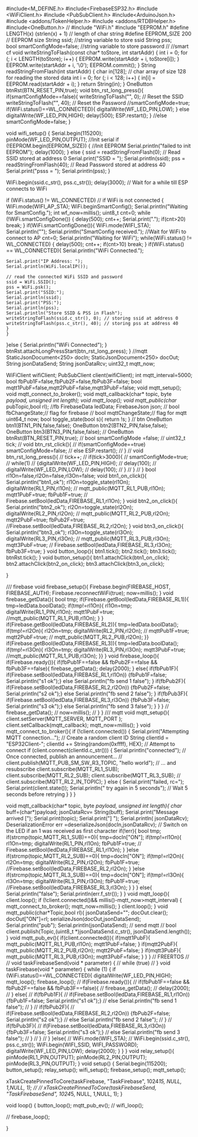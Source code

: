 #include<M_DEFINE.h>
#include<FirebaseESP32.h>
#include <WiFiClient.h>
#include <PubSubClient.h>
#include<ArduinoJson.h>
#include <addons/TokenHelper.h>
#include <addons/RTDBHelper.h>
#include<OneButton.h>
//
#include "WiFi.h"
#include "EEPROM.h"
#define LENGTH(x) (strlen(x) + 1)   // length of char string
#define EEPROM_SIZE 200             // EEPROM size
String ssid;                        //string variable to store ssid
String pss;  
bool smartConfigMode=false;                      //string variable to store password
//
//smart cf
void writeStringToFlash(const char* toStore, int startAddr) {
  int i = 0;
  for (; i < LENGTH(toStore); i++) {
    EEPROM.write(startAddr + i, toStore[i]);
  }
  EEPROM.write(startAddr + i, '\0');
  EEPROM.commit();
}
String readStringFromFlash(int startAddr) {
  char in[128]; // char array of size 128 for reading the stored data 
  int i = 0;
  for (; i < 128; i++) {
    in[i] = EEPROM.read(startAddr + i);
  }
  return String(in);
}
OneButton btnRst(BTN_RESET_PIN,true);
void btn_rst_long_press(){
  if(smartConfigMode==false){
   writeStringToFlash("", 0); // Reset the SSID
   writeStringToFlash("", 40); // Reset the Password
   //smartConfigMode=true;
   if(WiFi.status()==WL_CONNECTED){
    digitalWrite(WF_LED_PIN,LOW);
   } else  digitalWrite(WF_LED_PIN,HIGH);
   delay(500);
   ESP.restart();
} //else smartConfigMode=false;
}

void wifi_setup() {
  Serial.begin(115200);    
  pinMode(WF_LED_PIN,OUTPUT);         //Init serial
  if (!EEPROM.begin(EEPROM_SIZE)) { //Init EEPROM
    Serial.println("failed to init EEPROM");
    delay(1000);
  }
  else
  {
    ssid = readStringFromFlash(0); // Read SSID stored at address 0
    Serial.print("SSID = ");
    Serial.println(ssid);
    pss = readStringFromFlash(40); // Read Password stored at address 40
    Serial.print("psss = ");
    Serial.println(pss);
  }

  WiFi.begin(ssid.c_str(), pss.c_str());
  delay(3000);   // Wait for a while till ESP connects to WiFi
  
  if (WiFi.status() != WL_CONNECTED) // if WiFi is not connected
  {
    WiFi.mode(WIFI_AP_STA);
    WiFi.beginSmartConfig();
    Serial.println("Waiting for SmartConfig.");
    int wf_now=millis();
    uint8_t cnt=0;
    while (!WiFi.smartConfigDone()) {
      delay(500);
      cnt++;
      Serial.print(".");
       if(cnt>20) break;
    }
    if(WiFi.smartConfigDone()){
    WiFi.mode(WIFI_STA);
    Serial.println("");
    Serial.println("SmartConfig received.");
    //Wait for WiFi to connect to AP
    cnt=0;
    Serial.println("Waiting for WiFi");
     while(WiFi.status() != WL_CONNECTED) {
      delay(500);
      cnt++;
       if(cnt>10) break;
    }
    if(WiFi.status() == WL_CONNECTED){
    Serial.println("WiFi Connected.");

    Serial.print("IP Address: ");
    Serial.println(WiFi.localIP());

    // read the connected WiFi SSID and password
    ssid = WiFi.SSID();
    pss = WiFi.psk();
    Serial.print("SSID:");
    Serial.println(ssid);
    Serial.print("PSS:");
    Serial.println(pss);
    Serial.println("Store SSID & PSS in Flash");
    writeStringToFlash(ssid.c_str(), 0); // storing ssid at address 0
    writeStringToFlash(pss.c_str(), 40); // storing pss at address 40
    }
    }
  }else
  {
    Serial.println("WiFi Connected");
  }
  btnRst.attachLongPressStart(btn_rst_long_press);
}
//mqtt
StaticJsonDocument<250> docIn;
StaticJsonDocument<250> docOut;
String jsonDataSend;
String jsonDataRcv;
uint32_t mqtt_now;

WiFiClient wifiClient;
PubSubClient client(wifiClient);
int mqtt_interval=5000;
bool fbPub1F=false,fbPub2F=false,fbPub3F=false;
bool mqtt1PubF=false,mqtt2PubF=false,mqtt3PubF=false;
void mqtt_setup();
void mqtt_connect_to_broker();
void mqtt_callback(char* topic, byte *payload, unsigned int length);
void mqtt_loop();
void mqtt_public(char* pubTopic,bool rl);
//fb
FirebaseData ledData;
FirebaseJson json;
// bool fbChangeState;// flag for firebase
// bool mqttChangeState;// flag for mqtt
uint64_t now;
bool toggle_state(bool s){
  return !s;
}
// btn
OneButton btn1(BTN1_PIN,false,false);
OneButton btn2(BTN2_PIN,false,false);
OneButton btn3(BTN3_PIN,false,false);
// OneButton btnRst(BTN_RESET_PIN,true);
// bool smartConfigMode =false;
// uint32_t tick;
// void btn_rst_click(){
//   if(smartConfigMode==true) smartConfigMode=false;
//   else ESP.restart();
// }
// void btn_rst_long_press(){
//   tick++;
//   if(tick>3000){
//     smartConfigMode=true;
//     while(1)
//     {digitalWrite(WF_LED_PIN,HIGH);
//     delay(100);
//     digitalWrite(WF_LED_PIN,LOW);
//     delay(100);
//     }
//   }
// }
bool rl1On=false,rl2On=false,rl3On=false;
void btn1_on_click(){
  Serial.println("btn1_ok");
  rl1On=toggle_state(rl1On);
  digitalWrite(RL1_PIN,rl1On); 
 // mqtt_public(MQTT_RL1_PUB,rl1On);
  mqtt1PubF=true;
  fbPub1F=true;
 // Firebase.setBool(ledData,FIREBASE_RL1,rl1On);
}
void btn2_on_click(){
  Serial.println("btn2_ok");
  rl2On=toggle_state(rl2On);
  digitalWrite(RL2_PIN,rl2On); 
 // mqtt_public(MQTT_RL2_PUB,rl2On);
  mqtt2PubF=true;
  fbPub2F=true;
  //Firebase.setBool(ledData,FIREBASE_RL2,rl2On); 
}
void btn3_on_click(){
  Serial.println("btn3_ok");
  rl3On=toggle_state(rl3On);
  digitalWrite(RL3_PIN,rl3On);
 // mqtt_public(MQTT_RL3_PUB,rl3On); 
    mqtt3PubF=true;
 // Firebase.setBool(ledData,FIREBASE_RL3,rl3On);   
   fbPub3F=true;
}
void button_loop(){
  btn1.tick();
  btn2.tick();
  btn3.tick();
  btnRst.tick();
}
void button_setup(){
  btn1.attachClick(btn1_on_click);
  btn2.attachClick(btn2_on_click);
  btn3.attachClick(btn3_on_click);
  
}

/// firebase
void firebase_setup(){
  Firebase.begin(FIREBASE_HOST, FIREBASE_AUTH);
  Firebase.reconnectWiFi(true);
  now=millis();
}
void firebase_getData(){
   bool tmp;
  if(Firebase.getBool(ledData,FIREBASE_RL1)){
  tmp=ledData.boolData();
  if(tmp!=rl1On){
    rl1On=tmp;
    digitalWrite(RL1_PIN,rl1On);
    mqtt1PubF=true;
    //mqtt_public(MQTT_RL1_PUB,rl1On);
  }
  }
  if(Firebase.getBool(ledData,FIREBASE_RL2)){
  tmp=ledData.boolData();
  if(tmp!=rl2On){
    rl2On=tmp;
    digitalWrite(RL2_PIN,rl2On);
   // mqttPub1F=true;
    mqtt2PubF=true;
   // mqtt_public(MQTT_RL2_PUB,rl2On);
  }}
  if(Firebase.getBool(ledData,FIREBASE_RL3)){
  tmp=ledData.boolData();
  if(tmp!=rl3On){
    rl3On=tmp;
    digitalWrite(RL3_PIN,rl3On);
   mqtt3PubF=true;
    //mqtt_public(MQTT_RL1_PUB,rl3On);
  }}
}
void firebase_loop(){
        if(Firebase.ready()){
        if(fbPub1F==false && fbPub2F==false && fbPub3F==false){
        firebase_getData();
        delay(2000); 
        } else{
            if(fbPub1F){
              if(Firebase.setBool(ledData,FIREBASE_RL1,rl1On)) {fbPub1F=false; Serial.println("s1 ok");}
              else Serial.println("fb send 1 false");
          }
            if(fbPub2F){
              if(Firebase.setBool(ledData,FIREBASE_RL2,rl2On)) {fbPub2F=false; Serial.println("s2 ok");}
              else Serial.println("fb send 2 false");
          }
            if(fbPub3F){
              if(Firebase.setBool(ledData,FIREBASE_RL3,rl3On)) {fbPub3F=false; Serial.println("s3 ok");}
              else Serial.println("fb send 3 false");
          }
        }
      }
  //   firebase_getData();
  //   now=millis();
  // }
}
/// mqtt
void mqtt_setup(){
  client.setServer(MQTT_SERVER, MQTT_PORT );
  client.setCallback(mqtt_callback);
  mqtt_now=millis();
}
void mqtt_connect_to_broker(){
  if (!client.connected()) {
    Serial.print("Attempting MQTT connection...");
    // Create a random client ID
    String clientId = "ESP32Client-";
    clientId += String(random(0xffff), HEX);
    // Attempt to connect
    if (client.connect(clientId.c_str())) {
      Serial.println("connected");
      // Once connected, publish an announcement...
     // client.publish(MQTT_PUB_SM_SW_R3_TOPIC, "hello world");
      // ... and resubscribe
      client.subscribe(MQTT_RL1_SUB);
      client.subscribe(MQTT_RL2_SUB);
      client.subscribe(MQTT_RL3_SUB);
    //  client.subscribe(MQTT_RL2_IN_TOPIC);
    } else {
      Serial.print("failed, rc=");
      Serial.print(client.state());
      Serial.println(" try again in 5 seconds");
      // Wait 5 seconds before retrying
    }
  }
}

void mqtt_callback(char* topic, byte *payload, unsigned int length){
  char* buff=(char*)payload;
    jsonDataRcv= String(buff);
    Serial.print("Message arrived [");
    Serial.print(topic);
    Serial.print("] ");
    Serial.println( jsonDataRcv);
    DeserializationError err =deserializeJson(docIn,jsonDataRcv);
  // Switch on the LED if an 1 was received as first character
      if(!err){
        bool tmp;
          if(strcmp(topic,MQTT_RL1_SUB)==0){
             tmp=docIn["ON"];
             if(tmp!=rl1On){
              rl1On=tmp;
              digitalWrite(RL1_PIN,rl1On);
              fbPub1F=true;
             // Firebase.setBool(ledData,FIREBASE_RL1,rl1On);
             }
          }else if(strcmp(topic,MQTT_RL2_SUB)==0){
              tmp=docIn["ON"];
              if(tmp!=rl2On){
              rl2On=tmp;
              digitalWrite(RL2_PIN,rl2On);
              fbPub1F=true;
              //Firebase.setBool(ledData,FIREBASE_RL2,rl2On);
             }
           }else if(strcmp(topic,MQTT_RL3_SUB)==0){
              tmp=docIn["ON"];
              if(tmp!=rl3On){
              rl3On=tmp;
              digitalWrite(RL3_PIN,rl3On);
              fbPub1F=true;
              //Firebase.setBool(ledData,FIREBASE_RL3,rl3On);
             }
              }
    } else{
        Serial.println("false");
        Serial.println(err.f_str());
        }
}
void mqtt_loop(){
  client.loop();
    if (!client.connected()&& millis()-mqtt_now>mqtt_interval) {
        mqtt_connect_to_broker();
        mqtt_now=millis();
        }
    client.loop();
}
void mqtt_public(char*Topic,bool rl){
    jsonDataSend="";
    docOut.clear();
    docOut["ON"]=rl;
    serializeJson(docOut,jsonDataSend);
    Serial.println("pub");
    Serial.println(jsonDataSend);
    // send mqtt // bool
     client.publish(Topic,(uint8_t *)jsonDataSend.c_str(), jsonDataSend.length());
}
void mqtt_pub_ev(){
  if(client.connected()){
  if(mqtt1PubF){
    mqtt_public(MQTT_RL1_PUB,rl1On); mqtt1PubF=false;
  }
  if(mqtt2PubF){
    mqtt_public(MQTT_RL2_PUB,rl2On); mqtt2PubF=false;
  }
  if(mqtt3PubF){
    mqtt_public(MQTT_RL3_PUB,rl3On); mqtt3PubF=false;
  }
}
}
// FREERTOS
//
// void taskFirebaseSend(void * parameter) {
//   while (true) 
// }
void taskFirebase(void * parameter) {
  while (1) {
    if (WiFi.status()==WL_CONNECTED){
      digitalWrite(WF_LED_PIN,HIGH);
      mqtt_loop();
      firebase_loop();
      //   if(Firebase.ready()){
      //   if(fbPub1F==false && fbPub2F==false && fbPub3F==false){
      //   firebase_getData();
      //   delay(2000); 
      //   } else{
      //       if(fbPub1F){
      //         if(Firebase.setBool(ledData,FIREBASE_RL1,rl1On)) {fbPub1F=false; Serial.println("s1 ok");}
      //         else Serial.println("fb send 1 false");
      //     }
      //       if(fbPub2F){
      //         if(Firebase.setBool(ledData,FIREBASE_RL2,rl2On)) {fbPub2F=false; Serial.println("s2 ok");}
      //         else Serial.println("fb send 2 false");
      //     }
      //       if(fbPub3F){
      //         if(Firebase.setBool(ledData,FIREBASE_RL3,rl3On)) {fbPub3F=false; Serial.println("s3 ok");}
      //         else Serial.println("fb send 3 false");
      //     }
      //   }
      // }
  }else{
     // WiFi.mode(WIFI_STA);
     // WiFi.begin(ssid.c_str(), pss.c_str());
      WiFi.begin(WIFI_SSID, WIFI_PASSWORD);
      digitalWrite(WF_LED_PIN,LOW);
      delay(2000);
  }
}
}
void relay_setup(){
    pinMode(RL1_PIN,OUTPUT);
    pinMode(RL2_PIN,OUTPUT);
    pinMode(RL3_PIN,OUTPUT);
}
void setup() {
  Serial.begin(115200);
  button_setup();
  relay_setup();
  wifi_setup();
  firebase_setup();
  mqtt_setup();
  
  xTaskCreatePinnedToCore(taskFirebase, "TaskFirebase", 1024*15, NULL, 1,NULL, 1);
  //
  // xTaskCreatePinnedToCore(taskFirebaseSend, "TaskFirebaseSend", 1024*5, NULL, 1,NULL, 1);
}

void loop() {
  button_loop();
  mqtt_pub_ev();
 // wifi_loop();
  
 // firebase_loop();

}